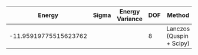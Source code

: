 |       Energy          |  Sigma          | Energy Variance  | DOF |Method                                                          | Data repository                |
| ----------------------| --------------- | -----------------| ------- |------------------------------------------------------------|------------------------------- |
| -11.95919775515623762 |                 |                  |   8     | Lanczos (Quspin + Scipy)                                   | https://weinbe58.github.io/QuSpin/ |